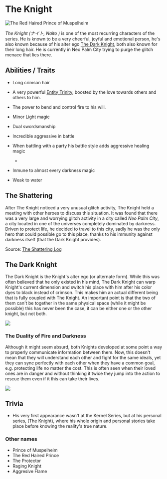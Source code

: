 # The Knight

![The Red Haired Prince of Muspelheim](https://github.com/ArekusuNaito/kernel-wikia/tree/81b3d6743505ee921d658ed53f83bd0e9327814f/images/TheKnight/b.jpg)

_The Knight \(ナイト, Naito \)_ is one of the most recurring characters of the series. He is known to be a very cheerful, joyful and emotional person, he's also known because of his alter ego [The Dark Knight](the-knight.md#the-dark-knight), both also known for their long hair. He is currently in Neo Palm City trying to purge the glitch menace that lies there.

## Abilities / Traits

* Long crimson hair
* A very powerful [Entity Trinity](https://github.com/ArekusuNaito/kernel-wikia/tree/81b3d6743505ee921d658ed53f83bd0e9327814f/entity-trinity/README.md), boosted by the love towards others and others to him.
* The power to bend and control fire to his will.
* Minor Light magic
* Dual swordsmanship
* Incredible aggressive in battle
* When battling with a party his battle style adds aggressive healing magic

  -

* Inmune to almost every darkness magic
* Weak to water

## The Shattering

After The Knight noticed a very unusual glitch activity, The Knight held a meeting with other heroes to discuss this situation. It was found that there was a very large and worrying glitch activity in a city called _Neo Palm City_, a city located in one of the universes completely dominated by darkness. Driven to protect life, he decided to travel to this city, sadly he was the only hero that could possible go to this place, thanks to his immunity against darkness itself \(that the Dark Knight provides\).

Source: [The Shattering Log](http://kernel-logs.tumblr.com/post/171753912590/the-shattering)

## The Dark Knight

The Dark Knight is the Knight's alter ego \(or alternate form\). While this was often believed that he only existed in his mind, The Dark Knight can warp Knight's current dimension and switch his place with him after his color dyes to black instead of crimson. This makes him an actual different being that is fully coupled with The Knight. An important point is that the two of them can't be together in the same physical space \(while it might be possible\) this has never been the case, it can be either one or the other knight, but not both.

![](https://github.com/ArekusuNaito/kernel-wikia/tree/81b3d6743505ee921d658ed53f83bd0e9327814f/images/TheKnight/d.jpg)

### The Duality of Fire and Darkness

Although it might seem absurd, both Knights developed at some point a way to properly communicate information between them. Now, this doesn't mean that they will understand each other and fight for the same ideals, yet they can sync perfectly with each other when they have a common goal, e.g. protecting life no matter the cost. This is often seen when their loved ones are in danger and without thinking it twice they jump into the action to rescue them even if it this can take their lives.

![](https://github.com/ArekusuNaito/kernel-wikia/tree/81b3d6743505ee921d658ed53f83bd0e9327814f/images/TheKnight/e.jpg)

## Trivia

* His very first appearance wasn't at the Kernel Series, but at his personal series, \(The Knight\), where his whole origin and personal stories take place before knowing the reality's true nature.

### Other names

* Prince of Muspelheim
* The Red Haired Prince
* The Protector
* Raging Knight
* Aggresive Flame

